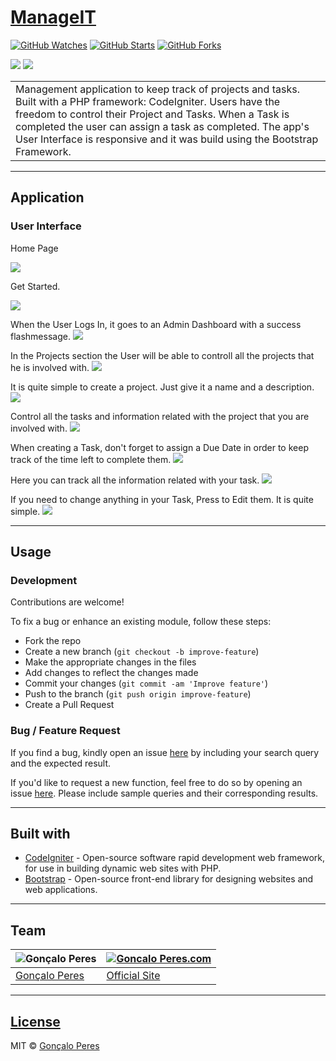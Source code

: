 # [ManageIT](https://github.com/goncaloperes/Project-CodeIgniter-ManageIT)
[![GitHub Watches](https://img.shields.io/github/watchers/goncaloperes/Project-CodeIgniter-ManageIT.svg?style=social&label=Watch&maxAge=2592000)](https://github.com/goncaloperes/Project-CodeIgniter-ManageIT/watchers)
[![GitHub Starts](https://img.shields.io/github/stars/goncaloperes/Project-CodeIgniter-ManageIT.svg?style=social&label=Star&maxAge=2592000)](https://github.com/goncaloperes/Project-CodeIgniter-ManageIT/stargazers)
[![GitHub Forks](https://img.shields.io/github/forks/goncaloperes/Project-CodeIgniter-ManageIT.svg?style=social&label=Fork&maxAge=2592000)](https://github.com/goncaloperes/Project-CodeIgniter-ManageIT/network)

![](https://img.shields.io/badge/Version-1.0-blue.svg) 
![](https://img.shields.io/badge/License-MIT-green.svg)


<table>
<tr>
<td>
Management application to keep track of projects and tasks. Built with a PHP framework: CodeIgniter.
  Users have the freedom to control their Project and Tasks.
  When a Task is completed the user can assign a task as completed.
  The app's User Interface is responsive and it was build using the Bootstrap Framework.
</td>
</tr>
</table>


---

## Application

### User Interface

Home Page

![](https://github.com/goncaloperes/Project-CodeIgniter-ManageIT/blob/master/Snapshots/Home.png)

Get Started.

![](https://github.com/goncaloperes/Project-CodeIgniter-ManageIT/blob/master/Snapshots/Get_Started.png)

When the User Logs In, it goes to an Admin Dashboard with a success flashmessage.
![](https://github.com/goncaloperes/Project-CodeIgniter-ManageIT/blob/master/Snapshots/Welcome.png)

In the Projects section the User will be able to controll all the projects that he is involved with.
![](https://github.com/goncaloperes/Project-CodeIgniter-ManageIT/blob/master/Snapshots/Projects.png)

It is quite simple to create a project. Just give it a name and a description.
![](https://github.com/goncaloperes/Project-CodeIgniter-ManageIT/blob/master/Snapshots/Create_Project.png)

Control all the tasks and information related with the project that you are involved with.
![](https://github.com/goncaloperes/Project-CodeIgniter-ManageIT/blob/master/Snapshots/Project_Page.png)

When creating a Task, don't forget to assign a Due Date in order to keep track of the time left to complete them.
![](https://github.com/goncaloperes/Project-CodeIgniter-ManageIT/blob/master/Snapshots/Create_Task.png)

Here you can track all the information related with your task.
![](https://github.com/goncaloperes/Project-CodeIgniter-ManageIT/blob/master/Snapshots/Task.png)

If you need to change anything in your Task, Press to Edit them. It is quite simple.
![](https://github.com/goncaloperes/Project-CodeIgniter-ManageIT/blob/master/Snapshots/edit_task.png)

---

## Usage

### Development
Contributions are welcome!

To fix a bug or enhance an existing module, follow these steps:

- Fork the repo
- Create a new branch (`git checkout -b improve-feature`)
- Make the appropriate changes in the files
- Add changes to reflect the changes made
- Commit your changes (`git commit -am 'Improve feature'`)
- Push to the branch (`git push origin improve-feature`)
- Create a Pull Request 

### Bug / Feature Request

If you find a bug, kindly open an issue [here](https://github.com/goncaloperes/Project-CodeIgniter-ManageIT/issues/new) by including your search query and the expected result.

If you'd like to request a new function, feel free to do so by opening an issue [here](https://github.com/goncaloperes/Project-CodeIgniter-ManageIT/issues/new). Please include sample queries and their corresponding results.

---

## Built with 

- [CodeIgniter](https://codeigniter.com/) - Open-source software rapid development web framework, for use in building dynamic web sites with PHP.
- [Bootstrap](https://getbootstrap.com) -  Open-source front-end library for designing websites and web applications.

---

## Team

![Gonçalo Peres](https://media-exp2.licdn.com/mpr/mpr/shrinknp_200_200/AAIA_wDGAAAAAQAAAAAAAAqTAAAAJDBlZTE3MmI0LWNmNjgtNDM3MS1iMzRmLTI0ZGQ1MGRlMWE1Yw.jpg)  | [![Goncalo Peres.com](https://media.licdn.com/dms/image/C4D0BAQG-4uKIHXTqFA/company-logo_200_200/0?e=2129500800&v=beta&t=Mn-TfL5EthVcWGFVK1bt0cnA9JG1vH0iHAYnC4WGex4)](https://goncaloperes.com/)
---|---
[Gonçalo Peres](https://github.com/goncaloperes) |[Official Site](https://goncaloperes.com)


---

## [License](https://github.com/goncaloperes/Project-CodeIgniter-ManageIT/blob/master/LICENSE)

MIT © [Gonçalo Peres](https://goncaloperes.github.io)
